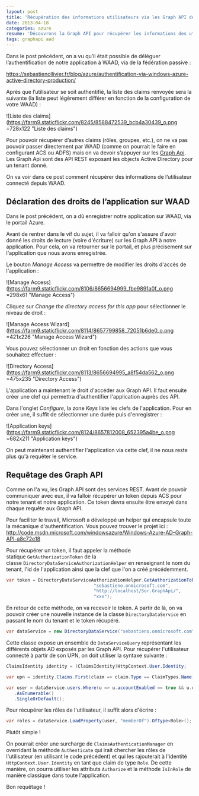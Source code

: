 ```yaml
---
layout: post
title: 'Récupération des informations utilisateurs via les Graph API de Windows Azure Active Directory'
date: 2013-04-18
categories: azure
resume: 'Découvrons la Graph API pour récupérer les informations des utilisateurs connectés depuis WAAD (Windows Azure Active Directory).'
tags: graphapi aad
---
```

Dans le post précédent, on a vu qu’il était possible de déléguer l’authentification de notre application à WAAD, via de la fédération passive :

<a href="https://sebastienollivier.fr/blog/azure/authentification-via-windows-azure-active-directory-production/">https://sebastienollivier.fr/blog/azure/authentification-via-windows-azure-active-directory-production/</a>

Après que l’utilisateur se soit authentifié, la liste des claims renvoyée sera la suivante (la liste peut légèrement différer en fonction de la configuration de votre WAAD) :

![Liste des claims](https://farm9.staticflickr.com/8245/8588472539_bcb4a30439_o.png =728x122 "Liste des claims")

Pour pouvoir récupérer d’autres claims (rôles, groupes, etc.), on ne va pas pouvoir passer directement par WAAD (comme on pourrait le faire en configurant ACS ou ADFS) mais on va devoir s’appuyer sur les 
<a title="Graph Api" href="http://msdn.microsoft.com/en-us/library/windowsazure/hh974476.aspx" target="_blank">Graph Api</a>. Les Graph Api sont des API REST exposant les objects Active Directory pour un tenant donné.

On va voir dans ce post comment récupérer des informations de l’utilisateur connecté depuis WAAD.

## Déclaration des droits de l’application sur WAAD

Dans le post précédent, on a dû enregistrer notre application sur WAAD, via le portail Azure.

Avant de rentrer dans le vif du sujet, il va falloir qu'on s'assure d'avoir donné les droits de lecture (voire d'écriture) sur les Graph API à notre application. Pour cela, on va retourner sur le portail, et plus précisement sur l'application que nous avons enregistrée.

Le bouton _Manage Access_ va permettre de modifier les droits d'accès de l'application :

![Manage Access](https://farm9.staticflickr.com/8106/8656694999_fbe9891a0f_o.png =298x61 "Manage Access")

Cliquez sur _Change the directory access for this app_ pour sélectionner le niveau de droit :

![Manage Access Wizard](https://farm9.staticflickr.com/8114/8657799858_72051b6de0_o.png =421x226 "Manage Access Wizard")

Vous pouvez sélectionner un droit en fonction des actions que vous souhaitez effectuer :

![Directory Access](https://farm9.staticflickr.com/8113/8656694995_a8f54da562_o.png =475x235 "Directory Access")

L'application a maintenant le droit d'accéder aux Graph API. Il faut ensuite créer une clef qui permettra d'authentifier l'application auprès des API.

Dans l'onglet _Configure_, la zone _Keys_ liste les clefs de l'application. Pour en créer une, il suffit de sélectionner une durée puis d'enregistrer :

![Application keys](https://farm9.staticflickr.com/8124/8657812008_652395a4be_o.png =682x211 "Application keys")

On peut maintenant authentifier l'application via cette clef, il ne nous reste plus qu'à requêter le service.

## Requêtage des Graph API

Comme on l'a vu, les Graph API sont des services REST. Avant de pouvoir communiquer avec eux, il va falloir récupérer un token depuis ACS pour notre tenant et notre application. Ce token devra ensuite être envoyé dans chaque requête aux Graph API.

Pour faciliter le travail, Microsoft a développé un helper qui encapsule toute la mécanique d'authentification. Vous pouvez trouver le projet ici : <a href="http://code.msdn.microsoft.com/windowsazure/Windows-Azure-AD-Graph-API-a8c72e18" target="_blank">http://code.msdn.microsoft.com/windowsazure/Windows-Azure-AD-Graph-API-a8c72e18</a>

Pour récupérer un token, il faut appeler la méthode statique `GetAuthorizationToken` de la classe `DirectoryDataServiceAuthorizationHelper` en renseignant le nom du tenant, l'id de l'application ainsi que la clef que l'on a créé précédemment.

```csharp
var token = DirectoryDataServiceAuthorizationHelper.GetAuthorizationToken(
                                 "sebastieno.onmicrosoft.com", 
                                 "http://localhost/Sor.GraphApi/",
                                 "xxx");
```

En retour de cette méthode, on va recevoir le token. A partir de là, on va pouvoir créer une nouvelle instance de la classe `DirectoryDataService` en passant le nom du tenant et le token récupéré.

```csharp
var dataService = new DirectoryDataService("sebastieno.onmicrosoft.com", token);
```

Cette classe expose un ensemble de `DataServiceQuery` représentant les différents objets AD exposés par les Graph API. Pour récupérer l'utilisateur connecté à partir de son UPN, on doit utiliser la syntaxe suivante :


```csharp
ClaimsIdentity identity = (ClaimsIdentity)HttpContext.User.Identity;

var upn = identity.Claims.First(claim => claim.Type == ClaimTypes.Name);

var user = dataService.users.Where(u => u.accountEnabled == true && u.userPrincipalName == upn.Value)
   .AsEnumerable()
   .SingleOrDefault();
```

Pour récupérer les rôles de l'utilisateur, il suffit alors d'écrire :

```csharp
var roles = dataService.LoadProperty(user, "memberOf").OfType<Role>();
```

Plutôt simple !

On pourrait créer une surcharge de `ClaimsAuthenticationManager` en overridant la méthode `Authenticate` qui irait chercher les rôles de l'utilisateur (en utilisant le code précédent) et qui les rajouterait à l'identité `HttpContext.User.Identity` en tant que claim de type `Role`. De cette manière, on pourra utiliser les attributs `Authorize` et la méthode `IsInRole` de manière classique dans toute l'application.

Bon requêtage !


